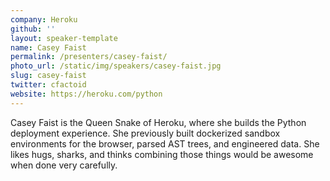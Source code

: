 ```yaml
---
company: Heroku
github: ''
layout: speaker-template
name: Casey Faist
permalink: /presenters/casey-faist/
photo_url: /static/img/speakers/casey-faist.jpg
slug: casey-faist
twitter: cfactoid
website: https://heroku.com/python
---
```


Casey Faist is the Queen Snake of Heroku, where she builds the Python deployment experience. She previously built dockerized sandbox environments for the browser, parsed AST trees, and engineered data. She likes hugs, sharks, and thinks combining those things would be awesome when done very carefully.
